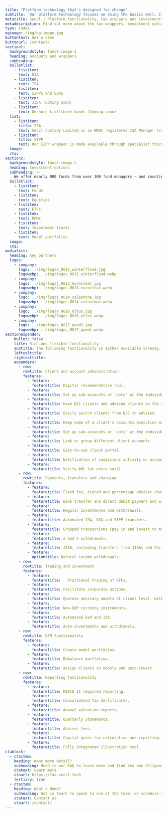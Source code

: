 ```yaml
---
title: "Platform technology that's designed for change"
subtitle: "Our platform technology focuses on doing the basics well. It’s lean, flexible and built to integrate. And it offers a growing number of wrappers, investment options and functionality."
metatitle: Seccl | Platform functionality, tax wrappers and investments
metadescription: Find out more about the tax wrappers, investment options and account types supported by our API – and explore our growing list of platform functionality.
type: index
ogimage: /img/og-image.jpg
buttontext: Get a demo
buttonurl: /contact/
section1:
  backgroundstyle: funct-image-1
  heading: Accounts and wrappers
  subheading:
  bulletlist:
    - listitem:
      text: GIA
    - listitem:
      text: ISA
    - listitem:
      text: SIPPS and SSAS
    - listitem:
      text: JISA (Coming soon)
    - listitem:
      text: Onshore & offshore bonds (Coming soon)
  list:
    - listitem:
      title: ISA
      text: Seccl Custody Limited is an HMRC registered ISA Manager (reference number Z2000), authorised to operate a Stocks and Shares and Junior ISA (JISA).
    - listitem:
      title: SIPP
      text: Our SIPP wrapper is made available through specialist third-party wrapper provider, Gaudi.
  image:
  cta: 
section2:
  backgroundstyle: funct-image-2
  heading: Investment options
  subheading: >-
    We offer nearly 900 funds from over 100 fund managers – and counting. And we’re always happy to explore adding more.
  bulletlist:
    - listitem:
      text: Funds
    - listitem:
      text: Equities
    - listitem:
      text: ETFs
    - listitem:
      text: DFMs
    - listitem:
      text: Investment trusts
    - listitem:
      text: Model portfolios
  image:
  cta:
medialist:
  heading: Key partners
  logos:
    - company:
      logo: ../img/logos_0015_winterflood.jpg
      logowebp: ../img/logos_0015_winterflood.webp
    - company:
      logo: ../img/logos_0013_euroclear.jpg
      logowebp: ../img/logos_0013_euroclear.webp
    - company:
      logo: ../img/logos_0014_calastone.jpg
      logowebp: ../img/logos_0014_calastone.webp
    - company:
      logo: ../img/logos_0016_altus.jpg
      logowebp: ../img/logos_0016_altus.webp
    - company:
      logo: ../img/logos_0017_gaudi.jpg
      logowebp: ../img/logos_0017_gaudi.webp
sectionexpander:
    bullet: false 
    title: Rich and flexible functionality
    subtitle: The following functionality is either available already, or being worked on with a view to being released soon.
    leftcoltitle:
    rightcoltitle:
    expanders:
      - row:
        rowtitle: Client and account administration
        features:
          - feature:
            featuretitle: Digital recommendation tool.
          - feature:
            featuretitle: Set up sub-accounts or 'pots' at the individual client and wrapper level.
          - feature:
            featuretitle: Have D2C clients and advised clients on the same platform.
          - feature:
            featuretitle: Easily switch clients from D2C to advised.
          - feature:
            featuretitle: Keep some of a client's accounts execution only and the rest advised.
          - feature:
            featuretitle: Set up sub-accounts or 'pots' at the individual client and wrapper level.
          - feature:
            featuretitle: Link or group different client accounts.
          - feature:
            featuretitle: Easy-to-use client portal.
          - feature:
            featuretitle: Notification of suspicious activity on accounts.
          - feature:
            featuretitle: Verify AML (at extra cost).
      - row:
        rowtitle: Payments, transfers and charging
        features:
          - feature:
            featuretitle: Fixed fee, tiered and percentage adviser charging.
          - feature:
            featuretitle: Bank transfer and direct debit payment and withdrawals.
          - feature:
            featuretitle: Regular investments and withdrawals.
          - feature:
            featuretitle: Automated ISA, GIA and SIPP transfers.
          - feature:  
            featuretitle: Grouped transactions (pay in and invest to models, sell down and withdraw, etc.).
          - feature:
            featuretitle: £ and % withdrawals.
          - feature:
            featuretitle: JISA, including transfers from JISAs and Child Trust Funds.
          - feature:
            optiontitle: Natural income withdrawals.
      - row:
        rowtitle: Trading and investment
        features:
          - feature:
            featuretitle:	Fractional trading of ETFs.
          - feature:
            featuretitle: Facilitate corporate actions.
          - feature:
            featuretitle: Operate advisory models at client level, without discretionary permissions.
          - feature:
            featuretitle: Non-GBP currency instruments.
          - feature:
            featuretitle: Automated bed and ISA.
          - feature:
            featuretitle: Auto-investments and withdrawals.
      - row:
        rowtitle: DFM functionality
        features:
          - feature:
            featuretitle: Create model portfolios.
          - feature:
            featuretitle: Rebalance portfolios.
          - feature:
            featuretitle: Assign clients to models and auto-invest.
      - row:
        rowtitle: Reporting functionality
        features:
          - feature: 
            featuretitle: MIFID II required reporting.
          - feature:
            featuretitle: Consolidated Tax Certificates.
          - feature:
            featuretitle: Annual valuation reports.
          - feature:
            featuretitle: Quarterly Statements.
          - feature:
            featuretitle: Adviser fees.
          - feature:
            featuretitle: Capital gains tax calculation and reporting.
          - feature:
            featuretitle: Fully integrated illustration tool.
ctablock:
  - ctaitem:
    heading: Want more detail?
    subheading: Head to our FAQ to learn more and find key due diligence info
    ctatext: Learn more
    ctaurl: https://faq.seccl.tech
    tertiary: true
  - ctaitem:
    heading: Want a demo?
    subheading: Get in touch to speak to one of the team, or schedule a demo
    ctatext: Contact us
    ctaurl: /contact/
---
```



